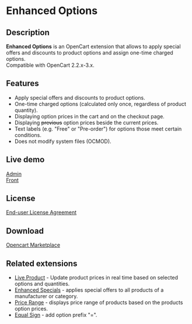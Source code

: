 # Enhanced Options

## Description
**Enhanced Options** is an OpenCart extension that allows to apply special offers and discounts to product options and assign one-time charged options.  
Compatible with OpenCart 2.2.x-3.x.

## Features
* Apply special offers and discounts to product options.
* One-time charged options (calculated only once, regardless of product quantity).
* Displaying option prices in the cart and on the checkout page.
* Displaying ~~previous~~ option prices beside the current prices.
* Text labels (e.g. "Free" or "Pre-order") for options those meet certain conditions.
* Does not modify system files (OCMOD).

## Live demo
[Admin](http://ocmod.freevar.com/oc3020/a/admin/index.php?route=extension/module/enhanced_options)  
[Front](http://ocmod.freevar.com/oc3020/a)  

## License
[End-user License Agreement](https://raw.githubusercontent.com/ocmod-space/ocmod-enhanced-options/main/EULA.txt)

## Download
[Opencart Marketplace](https://www.opencart.com/index.php?route=marketplace/extension/info&extension_id=40391)

## Related extensions
* [Live Product](https://www.opencart.com/index.php?route=marketplace/extension/info&extension_id=36005) - Update product prices in real time based on selected options and quantities.
* [Enhanced Specials](https://www.opencart.com/index.php?route=marketplace/extension/info&extension_id=43136) - applies special offers to all products of a manufacturer or category.
* [Price Range](https://www.opencart.com/index.php?route=marketplace/extension/info&extension_id=38331) - displays price range of products based on the products option prices.
* [Equal Sign](https://www.opencart.com/index.php?route=marketplace/extension/info&extension_id=34383) - add option prefix "=".
